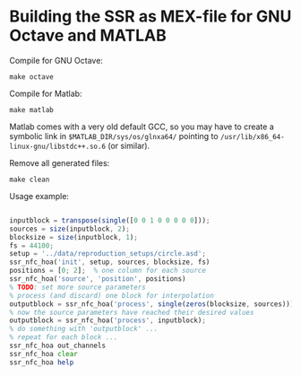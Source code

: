 Building the SSR as MEX-file for GNU Octave and MATLAB
======================================================

Compile for GNU Octave:

    make octave

Compile for Matlab:

    make matlab

Matlab comes with a very old default GCC, so you may have to create
a symbolic link in `$MATLAB_DIR/sys/os/glnxa64/` pointing to
`/usr/lib/x86_64-linux-gnu/libstdc++.so.6` (or similar).

Remove all generated files:

    make clean

Usage example:

``` octave

inputblock = transpose(single([0 0 1 0 0 0 0 0]));
sources = size(inputblock, 2);
blocksize = size(inputblock, 1);
fs = 44100;
setup = '../data/reproduction_setups/circle.asd';
ssr_nfc_hoa('init', setup, sources, blocksize, fs)
positions = [0; 2];  % one column for each source
ssr_nfc_hoa('source', 'position', positions)
% TODO: set more source parameters
% process (and discard) one block for interpolation
outputblock = ssr_nfc_hoa('process', single(zeros(blocksize, sources)));
% now the source parameters have reached their desired values
outputblock = ssr_nfc_hoa('process', inputblock);
% do something with 'outputblock' ...
% repeat for each block ...
ssr_nfc_hoa out_channels
ssr_nfc_hoa clear
ssr_nfc_hoa help

```
